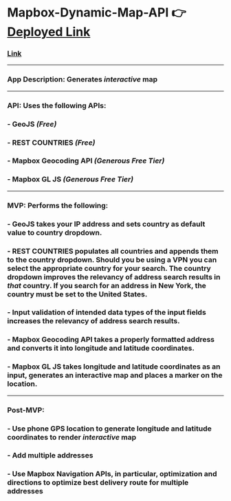 # Mapbox-Dynamic-Map-API 👉 [Deployed Link](https://606646b8e074aa00075436c5--determined-hodgkin-b7c031.netlify.app/)
### [Link](https://wjb108.github.io/API/)
---
### App Description: Generates *interactive* map
---
### API: Uses the following APIs:
### - GeoJS *(Free)*
### - REST COUNTRIES *(Free)* 
### - Mapbox Geocoding API *(Generous Free Tier)*
### - Mapbox GL JS *(Generous Free Tier)*
---
### MVP: Performs the following: 
### - GeoJS takes your IP address and sets country as default value to country dropdown.
### - REST COUNTRIES populates all countries and appends them to the country dropdown. Should you be using a VPN you can select the appropriate country for your search. The country dropdown improves the relevancy of address search results in *that* country. If you search for an address in New York, the country **must** be set to the United States. 
### - Input validation of intended data types of the input fields increases the relevancy of address search results.
### - Mapbox Geocoding API takes a properly formatted address and converts it into longitude and latitude coordinates. 
### - Mapbox GL JS takes longitude and latitude coordinates as an input, generates an interactive map and places a marker on the location.
---
### Post-MVP: 
### - Use phone GPS location to generate longitude and latitude coordinates to render *interactive* map
### - Add multiple addresses 
### - Use Mapbox Navigation APIs, in particular, optimization and directions to optimize best delivery route for multiple addresses
